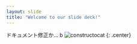 ```yaml
---
layout: slide
title: "Welcome to our slide deck!"
---
```


ドキュメント修正か…
b
![constructocat](https://octodex.github.com/images/constructocat2.jpg)
{: .center}
